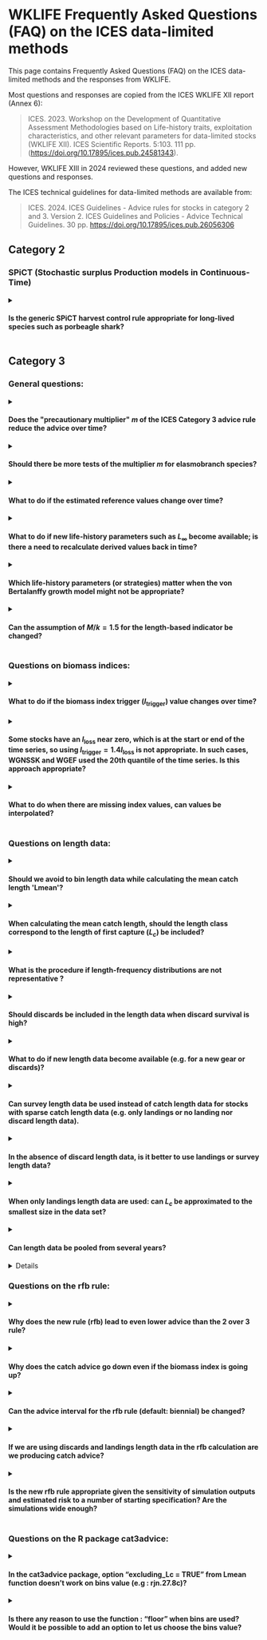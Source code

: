 # WKLIFE Frequently Asked Questions (FAQ) on the ICES data-limited methods

This page contains Frequently Asked Questions (FAQ) on the ICES data-limited methods and the responses from WKLIFE.

Most questions and responses are copied from the ICES WKLIFE XII report (Annex 6):

> ICES. 2023. Workshop on the Development of Quantitative Assessment Methodologies based on Life-history traits, exploitation characteristics, and other relevant parameters for data-limited stocks (WKLIFE XII). ICES Scientific Reports. 5:103. 111 pp. (<https://doi.org/10.17895/ices.pub.24581343>).

However, WKLIFE XIII in 2024 reviewed these questions, and added new questions and responses.

The ICES technical guidelines for data-limited methods are available from:

> ICES. 2024. ICES Guidelines - Advice rules for stocks in category 2 and 3. Version 2. ICES Guidelines and Policies - Advice Technical Guidelines. 30 pp. <https://doi.org/10.17895/ices.pub.26056306>

## Category 2

### SPiCT (Stochastic surplus Production models in Continuous-Time)

<details>

<summary>

#### Is the generic SPiCT harvest control rule appropriate for long-lived species such as porbeagle shark?

</summary>

TODO

*Question source: WGEF for WKLIFE XII 2023*

</details>

## Category 3

### General questions:

<details>

<summary>

#### Does the "precautionary multiplier" $m$ of the ICES Category 3 advice rule reduce the advice over time?

</summary>

-   ICES uses three methods to calculate the advice for Category 3 data-limited stocks (excluding short-lived species). These are the "rfb rule" for species with slower individual growth, the "chr rule" for stocks with medium individual growth, and the "rb rule" for stocks for which no reliable length data from the catch are available. These three methods include a multiplier ($m$) in the calculation of the catch advice, which ensures that the catch advice leads to long-term precautionary management advice. Precautionary in this context means that the risk of the stock being depleted is reduced to a low level.
-   For the rfb rule and the chr rule, this multiplier does not lead to a continuous reduction of the catch advice every time the rules are applied. Instead, the multiplier acts as a correction factor and adjusts the management targets of these advice rules (rfb rule: $L_{F=M}$ , chr rule: $F_{proxy, MSY}$). If a stock is estimated to be below the respective corrected management target, the catch advice value will be reduced. However, if a stock is estimated to be at or above this management target. The multiplier itself does not reduce the advice further when applied over multiple years.

    The multiplier $m$ of the empirical harvest control rules is a tuning parameter that ensures that the advice follows the ICES precautionary approach. The components of the harvest control rules are multiplicative, this means that the multiplier can be thought of as adjusting the target of the harvest control rules, i.e. the reference length in component f of the rfb rule and the target harvest rate of the chr rule. This principle is illustrated in the following equation for the rfb rule:

    $$A_{y+1} = A_y\ r\ f\ b\ m = A_y\ r\ \frac{L_{y-1}}{L_{F=M}}\ b\ m = A_y\ r\ \frac{L_{y-1}}{L_{F=M}/m}\ b = A_y\ r\ \frac{L_{y-1}}{L'_{F=M}}\ b$$

    where $A_{y+1}$ is the new catch advice, $A_y$ is the previous catch advice, $r$, $f$, $b$, and the multiplier $m$ are the components of the rfb rule.  The component $f$ is the ratio of $L_{y-1}$, the mean catch length, and $L_{F=M}$, the MSY proxy reference length.

    Response copied from WKLIFE XI report (ICES, 2023, Section 2.2.8, page 28):

    * ICES. 2023. Eleventh Workshop on the Development of Quantitative Assessment Methodologies based on LIFE-history traits, exploitation characteristics, and other relevant parameters for data-limited stocks (WKLIFE XI). ICES Scientific Reports. 5:21. 74 pp. <https://doi.org/10.17895/ices.pub.22140260>.


-   The third advice rule, the rb rule, was only proposed as a method of last resort and should be avoided if possible. 
   
    This rule is used when no reliable length data are available and thereby uncertainty of stock status is large. Contrary to the rfb and chr rules, the rb rule does not include a management target and simply adjusts the catch advice based on the stock trend, as observed with the stock index. The rb rule likely reduces the catch advice over time with the multiplier $m$:
    $$A_{y+1} = A_y\ r\ b\ m$$
    The biomass trend $r$ (2-over-3 trend) would need to be larger than 2 to increase the advice, even if the biomass index itself is above the biomass threshold (i.e. $b=1$). Simulations showed, that this is needed to ensure that (1) the management advice is precautionary in the long term, (2) the depletion risk is not greater than for the other methods, and (3) the depletion risk does not increase over time. This situation can be avoided when length data are available that are representative of the catch of the stock. These length data allow the application of the rfb or chr rules, which do not lead to a continuous reduction in the catch advice. A single year of length data can be enough to move away from the rb rule to either the rfb or chr rule.


*Question source*: WGDEEP for WKLIFE XII 2023; Scottish Fishermen's Federation for WKLIFE XII 2023

*Response from*: [WKLIFE XII 2023](https://doi.org/10.17895/ices.pub.24581343)

</details>

<details>

<summary>

#### Should there be more tests of the multiplier $m$ for elasmobranch species?

</summary>

The Category 3 empirical harvest control rules (rfb/rb/chr) were tested for a wide range of scenarios and stocks, including slow-growing and long-lived species as well as elasmobranchs. These methods were tuned to be precautionary in the long term, so there is no immediate need for additional testing. Stock-specific simulations for specific stocks are encouraged, and the ICES technical guidelines encourage such work. The WKLIFE roadmap and proposed ToRs for the next WKLIFE meeting (WKLIFE XIII 2024) also include work on specific life histories, including considerations for elasmobranchs.

*Question source*: WGEF for WKLIFE XII 2023

*Response from*: [WKLIFE XII 2023](https://doi.org/10.17895/ices.pub.24581343)

</details>


<details>
    
<summary>

#### What to do if the estimated reference values change over time?

</summary>

The rfb, rb, and chr rules include reference values such as a trigger value for the biomass index ($I_\text{trigger}$), the length at first capture ($L_c$), a length reference value ($L_{F=M}$), or the target harvest rate $F_\text{proxy, MSY}$. In general, these reference values should be set when the methods are applied for the first time and should not be updated for every application. The values could be periodically re-evaluated every few years, similar to benchmarks for data-rich stocks. However, if the entire biomass index series is updated for a new application, for example by using delta gam modelled index, the reference values should be updated accordingly (while using the same historical period for $F_\text{proxy, MSY}$ and $I_\text{trigger}$ ).

*Response from*: WKLIFE XIII 2024

</details>

<details>

<summary>

#### What to do if new life-history parameters such as $L_\infty$ become available; is there a need to recalculate derived values back in time?

</summary>

There is no need to annually update life-history parameters. If new growth parameters are available and these are substantially different and more reliable from previous estimates, these new ones should be used to update the advice rule. To ensure consistency in the calculation, derived values such as the reference length $L_{F=M}$ should also be updated and the respective mean catch length should be compared to this new reference length. In general, growth parameters and derived metrics, such as the reference length $L_{F=M}$ and $F_{proxy, MSY}$, should be periodically re-evaluated, e.g. every 3-5 years, following a similar schedule to benchmarks for Category 1 data-rich stocks, but kept constant in-between unless there is compelling new evidence for a change.

*Question source*: WGDEEP for WKLIFE XII 2023

*Response from*: [WKLIFE XII 2023](https://doi.org/10.17895/ices.pub.24581343)

</details>

<details>

<summary>

#### Which life-history parameters (or strategies) matter when the von Bertalanffy growth model might not be appropriate?

</summary>

The individual growth rate (von Bertalanffy $k$) is only used to decide which method or multiplier is used and a rough estimate is enough, e.g. is $k$ below $0.2\ \text{year}^{-1}$ or not. The only other growth parameter used for the rfb rule is the asymptotic length $L_\infty$, which is used in the calculation of the reference length $L_{F=M}$ but the actual shape of the growth curve is less important.

*Question source*: WGDEEP for WKLIFE XII 2023

*Response from*: [WKLIFE XII 2023](https://doi.org/10.17895/ices.pub.24581343)

</details>

<details>
<summary>

#### Can the assumption of $M/k=1.5$ for the length-based indicator be changed?

</summary>

The assumption of $M/k=1.5$ is solely used for a simple calculation of the reference length $L_{F=M}$. This simplification of reality was shown to be appropriate in simulation testing even if the reality (operating model) was different and the parameterisation of the rfb rule with its multipliers accounts for potential deviations. Deviations from $M/k=1.5$ are possible following Jardim et al. (2015; Appendix A):

$$L_{F=γM,k=θM} = \frac{\theta L_\infty + L_c (\gamma + 1)}{\theta + \gamma + 1}$$

where $\gamma$ links the natural mortality $M$ to fishing mortality $F$ as the proxy for MSY ($\gamma$=1 for $L_{F=M}$), $L_c$ is the length at first capture and $L_\infty$ is the asymptotic length. $\theta$ links the von Bertlanffy $k$ to $M$ and can be adjusted to a stock-specific value.

The function for the calculation of the reference length in the `cat3advice` R package (`Lref()`) includes an argument (`Mk`) to change the $M/k$ ratio to any user-defined value.

*References* 

* Jardim, E., Azevedo, M., and Brites, N. M. 2015. Harvest control rules for data-limited stocks using length-based reference points and survey biomass indices. Fisheries Research, 171: 12–19. <https://doi.org/10.1016/j.fishres.2014.11.013>

*Question source*: WGDEEP for WKLIFE XII 2023

*Response from*: [WKLIFE XII 2023](https://doi.org/10.17895/ices.pub.24581343)

</details>


### Questions on biomass indices:
<details>
    
<summary>  
    
#### What to do if the biomass index trigger ($I_\text{trigger}$) value changes over time?

</summary>

See the response to [changes to the reference values over time](#changes-to-the-reference-values-over-time) for a general response.

_Specific considerations for the biomass index trigger:_

The biomass safeguard $b$ of the rfb, rb, and chr rules is defined as:

$$b = \text{min} \left( 1, \frac{I_{y-1}}{I_\text{trigger}} \right)$$

where the current biomass index value ($I_{y-1}$) is compared to a trigger value ($I_\text{trigger}$). If the most recent biomass index value falls below $I_\text{trigger}$, the biomass safeguard reduces the advised catch. In the absence of further information, $I_\text{trigger}$ is generically defined based on lowest observed biomass index value ($I_\text{trigger}= 1.4I_\text{loss}$).

During the first application of the rfb/rb/chr rules, $I_\text{loss}$ is typically defined as the biomass index value in a specific historical year. In subsequent applications of the rfb/rb/chr rule, $I_\text{loss}$ (or $F_{proxy, MSY}$) should *NOT* be re-defined with biomass index values from new data years. Therefore, the reference values will stay constant as long as the historical biomass index time series is unchanged. 
However, some biomass indices are derived by modelling or standardising survey data. This means that the historical biomass index time series may change with additional years of data. In this case, the calculation of $F_{proxy,MSY}$ should be updated from the same historical reference period and $I_\text{trigger}$ should be based on the new value for $I_\text{loss}$ from the same historical reference year (defined during the first application of the rfb/rb/chr rule). The R package `cat3advice` allows the definition of $I_\text{trigger}$ based on a reference year (see the [package vignette](https://github.com/shfischer/cat3advice/blob/main/vignettes/cat3advice.md#biomass-safeguard-b) for more details):

```
library(cat3advice)
data(ple7e_idx) # example data
# define Itrigger with a reference year for Iloss
b(ple7e_idx, yr_ref = 2007)
```

The reference year for $I_\text{loss}$ should generally not be changed. In a modelled biomass index, historical index values can change with inclusion of additional years of data, and thereby the year in which $I_\text{loss}$ is observed may change to a different (historical) year. In such a case, the appropriateness of the biomass index to provide catch advice should be carefully considered. Should the change be caused by a correction of errors in historical survey data, this may warrant a change of $I_\text{loss}$ but will need to be documented (and possibly reviewed).

*Response from* WKLIFE XIII 2024

</details>
<details>

<summary>

#### Some stocks have an $I_\text{loss}$ near zero, which is at the start or end of the time series, so using $I_\text{trigger} = 1.4 I_\text{loss}$ is not appropriate. In such cases, WGNSSK and WGEF used the 20th quantile of the time series. Is this approach appropriate?

</summary>

ICES technical guidelines specify that $I_\text{trigger}$ is a value below which a stock’s productivity is thought to be impaired and offer a calculation based on the lowest observed index value, $I_\text{loss}$, if no other information is available. If index values are very low or questionable at the beginning, these values could be removed. Using the 20th percentile of the index time seems appropriate and will lead to a larger $I_\text{trigger}$. This means the biomass safeguard will already be applied at higher index values and is more precautionary than the default approach.

*Question source*: WGEF for WKLIFE XII 2023

*Response from*: [WKLIFE XII 2023](https://doi.org/10.17895/ices.pub.24581343)

</details>


<details>

<summary>

#### What to do when there are missing index values, can values be interpolated?

</summary>

In general, interpolating missing index values is not recommended because this would imply information is available when it does not exist. This is an area that needs further consideration.

*Question source*: WGDEEP for WKLIFE XII 2023

*Response from*: [WKLIFE XII 2023](https://doi.org/10.17895/ices.pub.24581343)

</details>

### Questions on length data:
<details>

<summary>

#### Should we avoid to bin length data while calculating the mean catch length 'Lmean'?

</summary>

There is no need to bin data for calculating Lmean. It more important to consider bin width for calculating the length at first capture $L_c$ when length distributions are noisy (e.g. with multiple modes).

*Response from*: WKLIFE XIII 2024

</details>
<details>

<summary>

#### When calculating the mean catch length, should the length class correspond to the length of first capture ($L_c$) be included?

</summary>

The ICES technical guidelines specify that only length classes above $L_c$ should be considered. Whether $L_c$ is included or not does not really matter as long as it is done consistently between years. The `cat3advice` R package function for calculating mean catch length (`Lmean`) includes $L_c$ by default, but this can be turned off by setting the argument `include_Lc=FALSE`.

*Question source*: WGEF for WKLIFE XII 2023

*Response from*: [WKLIFE XII 2023](https://doi.org/10.17895/ices.pub.24581343)

</details>

<details>

<summary>

####  What is the procedure if length-frequency distributions are not representative ?

</summary>

-   to do

*Response from*: WKLIFE XIII 2024

</details>



<details>

<summary>

#### Should discards be included in the length data when discard survival is high?

</summary>

The simulations for developing the category 3 empirical harvest control rules were based on the total catch (which affects the stock, i.e. the dead catch). Therefore, the length data used in the rfb and chr rules should ideally be representative of the dead catch. This means that surviving discards could be excluded from the catch length data if this is thought to make the length data more representative of the dead catch.

However, it should be ensured that there is consistency in the length data over time (use the same metric over time) and consistency between the mean catch length and reference lengths ($L_c$, $L_{F=M}$).


*Question source*: WGEF to WKLIFE XIII 2024

*Response from*: WKLIFE XIII 2024

</details>
<details>

<summary>

#### What to do if new length data become available (e.g. for a new gear or discards)?

</summary>

The length data used should be representative of the underlying stock and fishery and the gears should ideally cover the entire fishery. 

If data from a new gear become available, but the gear has only a small or negligible contribution to the total catch, there is likely no need to include it. If the contribution is a major part of the fishery, then the previous use of the length data may be questioned.

For the use of discard data, see question XYZ.

When considering including new data into the length distribution, it is important to consider whether data are only available occasionally, for all historical years, and whether it will also be available in the future. This is because the use of length data should be consistent over time. If the new data make the length distribution more representative of the stock and fishery, they should be included. Such substantial changes to the length data will require updating references values ($L_c$, $L_{F=M}$) to ensure the mean catch length and reference values are consistent. Such changes may require a review.

For the rfb rule, including new length data is likely more straightforward because the rfb uses the most recent length data. On the other hand, the generic application of the chr rule uses historical length data to define the target harvest rate $F_\text{MSY proxy}$. Therefore, changes to the historical length data may cause changes to this target harvest rate.

*Question source*: WGEF to WKLIFE XIII 2024

*Response from*: WKLIFE XIII 2024

</details>




<details>

<summary>
    
#### Can survey length data be used instead of catch length data for stocks with sparse catch length data (e.g. only landings or no landing nor discard length data). 

</summary>

Some work on this issue was presented at WKLIFE XII (ICES, 2023). The conclusion was that it might be possible to use survey length data as a proxy if no or insufficient (commercial) length data are available. The survey length distributions should be representative of fisheries catch length distribution. Therefore, the length at first capture $L_c$ should still be estimated from catch data, because the $L_c$ from survey data might be too low and bias the reference length $L_{F=M}$. Furthermore, survey length distributions should also cover large individual lengths. It should be noted that the reference point $L_{F=M}$ is based on the assumption of knife-edged, asymptotic fisheries selectivity. 

*References* 

* ICES. 2023. Workshop on the Development of Quantitative Assessment Methodologies based on Life-history traits, exploitation characteristics, and other relevant parameters for data-limited stocks (WKLIFE XII). ICES Scientific Reports. 5:103. 111 pp. <https://doi.org/10.17895/ices.pub.24581343>

*Question source*: WGEF for WKLIFE XII 2023

*Response from*: [WKLIFE XII 2023](https://doi.org/10.17895/ices.pub.24581343), clarification from WKLIFE XIII 2024

</details>

<details>

<summary>

#### In the absence of discard length data, is it better to use landings or survey length data?

</summary>

The length data used in the rfb rule should be representative of the underlying stock and fishery and the gears should ideally cover the entire fishery. In the absence of reliable catch length data, data from surveys can be used (see question ["Can survey length data be used instead of catch length data for stocks with sparse catch length data (e.g. only landings or no landing nor discard length data)."](#can-survey-length-data-be-used-instead-of-catch-length-data-for-stocks-with-sparse-catch-length-data-eg-only-landings-or-no-landing-nor-discard-length-data) for details). If there are neither reliable and representative length data from the catch nor from surveys, the rfb rule should not be used.

If discard survival is assumed to be high or discards are small or negligible compared to the landings, excluding discards is unlikely to have a big impact and length data from the landings could be used instead of length data from the total catch. If some discards occur at small lengths, which are likely below the length of first capture ($L_c$), removing these from length distributions is not an issue, because they will be removed anyway for the calculation of the mean catch length. If discards are substantial, excluding discards invalidates the data, as the reference points and mean length cannot be calculated correctly.

Importantly, the same data source should be used in consecutive applications of the rfb rule to ensure consistency in the length indicator over time. Should there be changes in the data source for the length data, length reference values may have to be re-evaluated.

The ICES technical guidelines set out the general principles for the application of the rfb rule and what data to use. WKLIFE is not in a position to comment on very specific examples. Questions such as whether data is representative should be addressed by the relevant experts in the assessment working groups with more knowledge about the stock and fishery.

*Question source*: WGEF to WKLIFE XIII 2024

*Response from*: WKLIFE XIII 2024

</details>

<details>

<summary>

#### When only landings length data are used: can $L_c$ be approximated to the smallest size in the data set?

</summary>

For considerations on using length data from landings instead of from the total catch, see question XYZ.

The length of first capture $L_c$ of the total catch cannot easily be estimated from landings data if discards are substantial. Whether the smaller lengths from landings are representative for total catches depends on the discard rate at length. In some specific cases, the lowest lengths in the landings may coincide with $L_c$ but this cannot be generalised.


*Question source*: WGEF to WKLIFE XIII 2024

*Response from*: WKLIFE XIII 2024

</details>




<details>

<summary>

#### Can length data be pooled from several years?

</summary>

The ICES technical guidelines ([ICES, 2024](https://doi.org/10.17895/ices.pub.26056306)) recommend pooling of length data over several years for the estimation of length reference points, such as $L_c$ (which in turn is used in the calculation of the reference length $L_{F=M}$). This can reduce the impact of noise in the data and give more reliable estimates.

However, component $f$ of the rfb rule based on the mean catch length, should generally be estimated with annual data so that changes in the fishing pressure can be observed. This also makes sure that the latest signal from the length data is used.

For some species (e.g. very slow-growing species), changes in the length may occur slowly after changes in the stock status. Pooling of data in the length indicator may be possible in such cases. However, drastic changes to the stock, e.g. removal of large individuals by the fishery can still cause fast changes in the length indicator. If length data are very noise, their appropriateness for use in the rfb rule might be questioned.

*References*

* ICES. 2024. ICES Guidelines - Advice rules for stocks in category 2 and 3. Version 2. ICES Guidelines and Policies - Advice Technical Guidelines. 30 pp. <https://doi.org/10.17895/ices.pub.26056306>

*Question source*: WGEF to WKLIFE XIII 2024

*Response from*: WKLIFE XIII 2024

</details>

<details>

#### How to plot the length indicator when length data are pooled or years are missing?

</summary>

Exactly what and how data are presented in an advice sheet is outside the scope of WKLIFE.

For considerations on pooling length data, see question "[Can length data be pooled from several years?](#can-length-data-be-pooled-from-several-years)". If length data are pooled, WKLIFE suggests that the points in the length indicator plot are not linked because they do not represent a continuous time series. The same applies if there are gaps in the time series. Different metrics (e.g. annual values and pooled data) should ideally not be shown in the same figure. 


*Question source*: WGEF to WKLIFE XIII 2024

*Response from*: WKLIFE XIII 2024

</details>





### Questions on the rfb rule:

<details>

<summary>

#### Why does the new rule (rfb) lead to even lower advice than the 2 over 3 rule?

</summary>

The 2 over 3 rule was implemented in 2012 as an interim measure based on the best available science at that time. Re-evaluation of this method through simulation has shown that the 2 over 3 rule does not sufficiently decrease the risk of stock depletion over time and does not follow the ICES precautionary approach. This means that the catch advice from the 2 over 3 rule in many cases was higher than it should have been. The new rfb rule was implemented after extensive simulation testing and review and was designed to explicitly follow the ICES precautionary approach and the MSY approach. The rule includes additional components (multipliers) and this means that the catch advice from the rfb rule may be lower than from the 2 over 3 rule, but this is required to follow ICES management objectives.

For details, see [Fischer et al. (2020)](https://academic.oup.com/icesjms/article/77/5/1914/5856265)

*Question source*: WGDEEP for WKLIFE XII 2023

*Response from*: [WKLIFE XII 2023](https://doi.org/10.17895/ices.pub.24581343)

</details>

<details>

<summary>

#### Why does the catch advice go down even if the biomass index is going up?

</summary>

The previous 2 over 3 rule calculated catch advice based on the trend from a biomass index. In addition to this, the rfb rule also considers (1) the exploitation of the stock based on catch-length data and (2) includes a biomass safeguard that reduces the catch advice if the biomass index falls below a trigger value. The catch advice calculated with the rfb rule is a result of all these considerations combined. Furthermore, the trend in the biomass index is calculated by using data from the most recent five years, i.e. an increase in the index in a single year does not necessarily result in a positive biomass trend.

*Question source*: WGDEEP for WKLIFE XII 2023

*Response from*: [WKLIFE XII 2023](https://doi.org/10.17895/ices.pub.24581343)

</details>

<details>

<summary>

#### Can the advice interval for the rfb rule (default: biennial) be changed?

</summary>

The ICES technical guidelines recommend the implementation of the rfb rule with a biennial advice interval ([ICES, 2022](https://doi.org/10.17895/ices.advice.19801564)). WKLIFE XI ([ICES, 2023](https://doi.org/10.17895/ices.pub.22140260)) was asked if the rfb rule could be applied on an annual basis and concluded that this is unlikely to increase the risk of stock depletion but has the undesirable feature of reducing the long-term catch and should only be used in exceptional cases when asked for by ICES advice requesters ([ICES, 2023](https://doi.org/10.17895/ices.pub.22140260), Section 2.2.4.1, page 21). Other advice intervals (from one to five years) were included in the generic testing of the rfb rule (Fischer et al., [2021a](https://doi.org/10.1093/icesjms/fsab018),[b](https://doi.org/10.1093/icesjms/fsab169)) but the biennial advice interval appeared to work best. Longer advice intervals can reduce the reactivity of the rfb rule and may increase the risk of stock depletion because the catch cannot be reduced fast enough.

*References* 

* Fischer, S. H., De Oliveira, J. A. A., Mumford, J. D., & Kell, L. T. 2021a. Using a genetic algorithm to optimize a data-limited catch rule. ICES Journal of Marine Science, 78: 1311–1323. <https://doi.org/10.1093/icesjms/fsab018> 

* Fischer, S. H., De Oliveira, J. A. A., Mumford, J. D., & Kell, L. T. 2021b. Application of explicit precautionary principles in data-limited fisheries management. ICES Journal of Marine Science, 78: 2931–2942. <https://doi.org/10.1093/icesjms/fsab169>

* ICES. 2022. ICES technical guidance for harvest control rules and stock assessments for stocks in categories 2 and 3. In Report of ICES advisory committee, 2022. ICES advice 2022, section 16.4.11. 20 pp. International Council for the Exploration of the Sea. <https://doi.org/10.17895/ices.advice.19801564>

* ICES. 2023. Eleventh Workshop on the Development of Quantitative Assessment Methodologies based on LIFE-history traits, exploitation characteristics, and other relevant parameters for data-limited stocks (WKLIFE XI). ICES Scientific Reports. 5:21. 74 pp. <https://doi.org/10.17895/ices.pub.22140260>

*Question source*: WGDEEP for WKLIFE XII 2023

*Response from*: [WKLIFE XII 2023](https://doi.org/10.17895/ices.pub.24581343)

</details>

<details>

<summary>

#### If we are using discards and landings length data in the rfb calculation are we producing catch advice?

</summary>

The simulations for developing the category 3 empirical harvest control rules were based on the total catch (which affects the stock, i.e. the dead catch).

The component f of the rfb rule gives an indication about the fishing pressure on the stock and does not make any decision on whether to give landings or catch advice. Usually, the total catch (landings and discards) are used in the rfb rule and catch advice is given. The corresponding landings and discards can then be calculated with the (assumed) discard rate.

WKLIFE is not in the position to decide whether catch or landings advice is produced. Such a decision will depend on the level of discards compared to the total stock and discard survival.


*Question source*: WGEF to WKLIFE XIII 2024

*Response from*: WKLIFE XIII 2024

</details>


<details>

<summary>

#### Is the new rfb rule appropriate given the sensitivity of simulation outputs and estimated risk to a number of starting specification? Are the simulations wide enough? 

</summary>

The implementation of the new WKLIFE X methods for Category 3 stocks (rfb/rb/chr rules) is the culmination of more than five years of scientific work. The work has been developed and reviewed under the supervision of the WKLIFE workshops. Furthermore, the scientific work has been published in five scientific articles in internationally renowned peer-reviewed scientific journals (see reference list below). The simulations accounted for many scenarios, including different life histories, depletion scenarios, and sensitivity analyses. The methods were developed generically, so that they are applicable to any ICES stock without requiring extensive stock-specific information. In some cases, the catch advice might appear fairly low, but this was shown to be required to ensure management objectives are met in the long term. Additional more stock-specific data can be collected and used in case-specific analyses. However, this is a data and labour-intensive and expensive process but may lead to an advice rule better tuned to the specific stock.

*References*

-   Fischer, S. H., De Oliveira, J. A. A., & Kell, L. T. 2020. Linking the performance of a data-limited empirical catch rule to life-history traits. ICES Journal of Marine Science, 77: 1914-1926. <https://doi.org/10.1093/icesjms/fsaa054>

-   Fischer, S. H., De Oliveira, J. A. A., Mumford, J. D., & Kell, L. T. 2021a. Using a genetic algorithm to optimize a data-limited catch rule. ICES Journal of Marine Science, 78: 1311–1323. <https://doi.org/10.1093/icesjms/fsab018>

-   Fischer, S. H., De Oliveira, J. A. A., Mumford, J. D., & Kell, L. T. 2021b. Application of explicit precautionary principles in data-limited fisheries management. ICES Journal of Marine Science, 78: 2931–2942. <https://doi.org/10.1093/icesjms/fsab169>

-   Fischer, S. H., De Oliveira, J. A., Mumford, J. D., & Kell, L. T. 2022. Exploring a relative harvest rate strategy for moderately data-limited fisheries management. ICES Journal of Marine Science, 79: 1730-1741. <https://doi.org/10.1093/icesjms/fsac103>

-   Fischer, S. H., De Oliveira, J. A., Mumford, J. D., & Kell, L. T. 2023. Risk equivalence in data‐limited and data‐rich fisheries management: An example based on the ICES advice framework. Fish and Fisheries, 24: 231-247. <https://doi.org/10.1111/faf.12722>

-   ICES. 2017. Report of the ICES Workshop on the Development of Quantitative Assessment Methodologies based on Life-history traits, exploitation characteristics, and other relevant parameters for data-limited stocks in categories 3-6 (WKLIFE VII). ICES CM 2017/ACOM:43.

-   ICES. 2018. Report of the Eighth Workshop on the Development of Quantitative Assessment Methodologies based on LIFE-history traits, exploitation characteristics, and other relevant parameters for data-limited stocks (WKLIFE VIII). ICES CM 2018/ACOM:40.

-   ICES. 2019. Ninth Workshop on the Development of Quantitative Assessment Methodologies based on LIFE-history traits, exploitation characteristics, and other relevant parameters for data-limited stocks (WKLIFE IX). ICES Scientific reports, 1:131. <https://doi.org/10.17895/ices.pub.5550>

-   ICES. 2020a. Tenth Workshop on the Development of Quantitative Assessment Methodologies based on LIFE-history traits, exploitation characteristics, and other relevant parameters for data-limited stocks (WKLIFE X). ICES Scientific reports, 2:98, 72 pp. <https://doi.org/10.17895/ices.pub.5985>

-   ICES. 2022. ICES technical guidance for harvest control rules and stock assessments for stocks in categories 2 and 3. In Report of ICES advisory committee, 2022. ICES advice 2022, section 16.4.11. 20 pp. <https://doi.org/10.17895/ices.advice.19801564>

-   ICES. 2023a. Eleventh Workshop on the Development of Quantitative Assessment Methodologies based on LIFE-history traits, exploitation characteristics, and other relevant parameters for data-limited stocks (WKLIFE XI). ICES Scientific Reports. 5:21. 74 pp. <https://doi.org/10.17895/ices.pub.22140260>

-   ICES. 2023b. Workshop on the Development of Quantitative Assessment Methodologies based on Life-history traits, exploitation characteristics, and other relevant parameters for data-limited stocks (WKLIFE XII). ICES Scientific Reports. 5:103. 111 pp. <https://doi.org/10.17895/ices.pub.24581343>

*Question source*: Scottish Fishermen's Federation for WKLIFE XII 2023

*Response from*: [WKLIFE XII 2023](https://doi.org/10.17895/ices.pub.24581343)

</details>

### Questions on the R package cat3advice:

<details>
<summary>

#### In the cat3advice package, option “excluding_Lc = TRUE” from  Lmean function  doesn’t work on bins value (e.g : rjn.27.8c)?
</summary>

*Response from*: WKLIFE XIII 2024
</details>

<details>
<summary>

#### Is there any reason to use the function : “floor” when bins are used? Would it be possible to add an option to let us choose the bins value?

</summary>
*Response from*: WKLIFE XIII 2024
</details>
